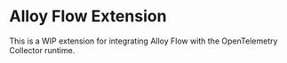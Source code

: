 # Alloy Flow Extension

This is a WIP extension for integrating Alloy Flow with the OpenTelemetry Collector runtime.
